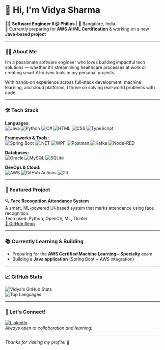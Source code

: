 # 👋 Hi, I'm Vidya Sharma

👩‍💻 **Software Engineer II @ Philips** | 📍 Bangalore, India  
🌱 Currently preparing for **AWS AI/ML Certification** & working on a new **Java-based project**

---

### 👩‍🔬 About Me

I’m a passionate software engineer who loves building impactful tech solutions — whether it’s streamlining healthcare processes at work or creating smart AI-driven tools in my personal projects.

With hands-on experience across full-stack development, machine learning, and cloud platforms, I thrive on solving real-world problems with code.

---

### 🛠️ Tech Stack

**Languages:**  
![Java](https://img.shields.io/badge/Java-blue.svg?logo=java) ![Python](https://img.shields.io/badge/Python-FFD43B.svg?logo=python&logoColor=blue) ![C#](https://img.shields.io/badge/C%23-239120?logo=c-sharp&logoColor=white) ![HTML](https://img.shields.io/badge/HTML-E34F26?logo=html5&logoColor=white) ![CSS](https://img.shields.io/badge/CSS-1572B6?logo=css3&logoColor=white) ![TypeScript](https://img.shields.io/badge/TypeScript-3178C6?logo=typescript&logoColor=white)

**Frameworks & Tools:**  
![Spring Boot](https://img.shields.io/badge/Spring_Boot-6DB33F?logo=springboot&logoColor=white) ![.NET](https://img.shields.io/badge/.NET-512BD4?logo=dotnet&logoColor=white) ![WPF](https://img.shields.io/badge/WPF-512BD4?logo=windows&logoColor=white) ![Postman](https://img.shields.io/badge/Postman-FF6C37?logo=postman&logoColor=white) ![Kafka](https://img.shields.io/badge/Kafka-231F20?logo=apachekafka&logoColor=white) ![Node-RED](https://img.shields.io/badge/Node--RED-8F0000?logo=nodered&logoColor=white)

**Databases:**  
![Oracle](https://img.shields.io/badge/Oracle-F80000?logo=oracle&logoColor=white) ![MySQL](https://img.shields.io/badge/MySQL-4479A1?logo=mysql&logoColor=white) ![SQLite](https://img.shields.io/badge/SQLite-003B57?logo=sqlite&logoColor=white)

**DevOps & Cloud:**  
![AWS](https://img.shields.io/badge/AWS-232F3E?logo=amazonaws&logoColor=white) ![GitHub Actions](https://img.shields.io/badge/GitHub_Actions-2088FF?logo=githubactions&logoColor=white) ![Git](https://img.shields.io/badge/Git-F05032?logo=git&logoColor=white)

---

### 🚀 Featured Project

🔍 **Face Recognition Attendance System**  
A smart, ML-powered UI-based system that marks attendance using face recognition.  
Tech used: Python, OpenCV, ML, Tkinter  
[🔗 GitHub Repo](#)

---

### 📚 Currently Learning & Building
- Preparing for the **AWS Certified Machine Learning – Specialty** exam
- Building a **Java application** (Spring Boot + AWS integration)

---

### 📈 GitHub Stats

![Vidya's GitHub Stats](https://github-readme-stats.vercel.app/api?username=VidyaSharma&show_icons=true&theme=radical)  
![Top Languages](https://github-readme-stats.vercel.app/api/top-langs/?username=VidyaSharma&layout=compact&theme=radical)

---

### 💬 Let's Connect!

[![LinkedIn](https://img.shields.io/badge/LinkedIn-0077B5?logo=linkedin&logoColor=white)](https://www.linkedin.com/in/vidyasharma021/)  
_Always open to collaboration and learning!_

---

_Thanks for visiting my profile! 🌟_
